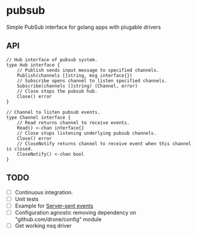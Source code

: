 # pubsub
Simple PubSub interface for golang apps with plugable drivers

## API

```golang
// Hub interface of pubsub system.
type Hub interface {
	// Publish sends input message to specified channels.
	Publish(channels []string, msg interface{})
	// Subscribe opens channel to listen specified channels.
	Subscribe(channels []string) (Channel, error)
	// Close stops the pubsub hub.
	Close() error
}

// Channel to listen pubsub events.
type Channel interface {
	// Read returns channel to receive events.
	Read() <-chan interface{}
	// Close stops listening underlying pubsub channels.
	Close() error
	// CloseNotify returns channel to receive event when this channel is closed.
	CloseNotify() <-chan bool
}
```

## TODO
* [ ] Continuous integration.
* [ ] Unit tests
* [ ] Example for [Server-sent events](https://en.wikipedia.org/wiki/Server-sent_events)
* [ ] Configuration agnostic removing dependency on "github.com/drone/config" module
* [ ] Get working nsq driver

